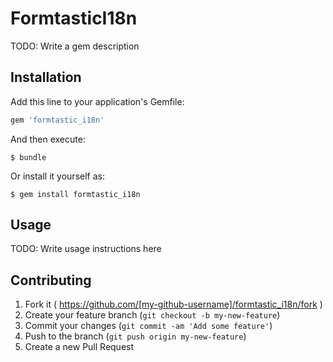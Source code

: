 # FormtasticI18n

TODO: Write a gem description

## Installation

Add this line to your application's Gemfile:

```ruby
gem 'formtastic_i18n'
```

And then execute:

    $ bundle

Or install it yourself as:

    $ gem install formtastic_i18n

## Usage

TODO: Write usage instructions here

## Contributing

1. Fork it ( https://github.com/[my-github-username]/formtastic_i18n/fork )
2. Create your feature branch (`git checkout -b my-new-feature`)
3. Commit your changes (`git commit -am 'Add some feature'`)
4. Push to the branch (`git push origin my-new-feature`)
5. Create a new Pull Request
